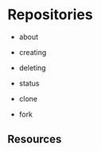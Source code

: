 Repositories
============

* about 


* creating


* deleting


* status


* clone


* fork


Resources
---------